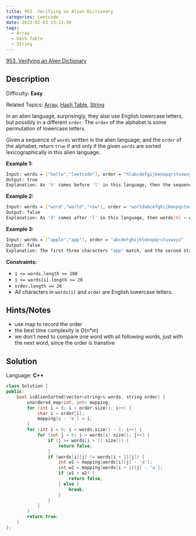```yaml
---
title: 953. Verifying an Alien Dictionary
categories: Leetcode
date: 2023-02-03 13:17:50
tags:
  - Array
  - Hash Table
  - String
---
```


[953\. Verifying an Alien Dictionary](https://leetcode.com/problems/verifying-an-alien-dictionary/)

## Description

Difficulty: **Easy**

Related Topics: [Array](https://leetcode.com/tag/array/), [Hash Table](https://leetcode.com/tag/hash-table/), [String](https://leetcode.com/tag/string/)

In an alien language, surprisingly, they also use English lowercase letters, but possibly in a different `order`. The `order` of the alphabet is some permutation of lowercase letters.

Given a sequence of `words` written in the alien language, and the `order` of the alphabet, return `true` if and only if the given `words` are sorted lexicographically in this alien language.

**Example 1:**

```bash
Input: words = ["hello","leetcode"], order = "hlabcdefgijkmnopqrstuvwxyz"
Output: true
Explanation: As 'h' comes before 'l' in this language, then the sequence is sorted.
```

**Example 2:**

```bash
Input: words = ["word","world","row"], order = "worldabcefghijkmnpqstuvxyz"
Output: false
Explanation: As 'd' comes after 'l' in this language, then words[0] > words[1], hence the sequence is unsorted.
```

**Example 3:**

```bash
Input: words = ["apple","app"], order = "abcdefghijklmnopqrstuvwxyz"
Output: false
Explanation: The first three characters "app" match, and the second string is shorter (in size.) According to lexicographical rules "apple" > "app", because 'l' > '∅', where '∅' is defined as the blank character which is less than any other character (More info).
```

**Constraints:**

* `1 <= words.length <= 100`
* `1 <= words[i].length <= 20`
* `order.length == 26`
* All characters in `words[i]` and `order` are English lowercase letters.

## Hints/Notes

* use map to record the order
* the best time complexity is O(n*m)
* we don't need to compare one word with all following words, just with the next word, since the order is transtive

## Solution

Language: **C++**

```C++
class Solution {
public:
    bool isAlienSorted(vector<string>& words, string order) {
        unordered_map<int, int> mapping;
        for (int i = 0; i < order.size(); i++) {
            char c = order[i];
            mapping[c - 'a'] = i;
        }
        for (int i = 0; i < words.size() - 1; i++) {
            for (int j = 0; j < words[i].size(); j++) {
                if (j >= words[i + 1].size()) {
                    return false;
                }
                if (words[i][j] != words[i + 1][j]) {
                    int w1 = mapping[words[i][j] - 'a'];
                    int w2 = mapping[words[i + 1][j] - 'a'];
                    if (w1 > w2) {
                        return false;
                    } else {
                        break;
                    }
                }
            }
        }
        return true;
    }
};
```
